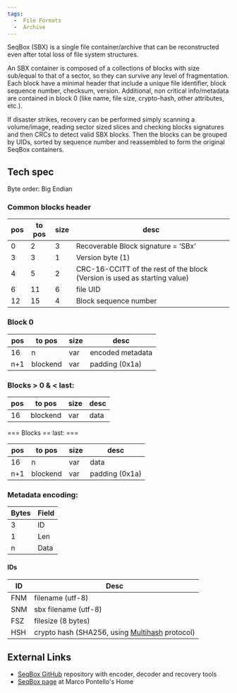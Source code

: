 ```yaml
---
tags:
  -  File Formats
  -  Archive
---
```

SeqBox (SBX) is a single file container/archive that can be
reconstructed even after total loss of file system structures.

An SBX container is composed of a collections of blocks with size
sub/equal to that of a sector, so they can survive any level of
fragmentation. Each block have a minimal header that include a unique
file identifier, block sequence number, checksum, version. Additional,
non critical info/metadata are contained in block 0 (like name, file
size, crypto-hash, other attributes, etc.).

If disaster strikes, recovery can be performed simply scanning a
volume/image, reading sector sized slices and checking blocks signatures
and then CRCs to detect valid SBX blocks. Then the blocks can be grouped
by UIDs, sorted by sequence number and reassembled to form the original
SeqBox containers.

## Tech spec

Byte order: Big Endian

### Common blocks header

| pos | to pos | size | desc                                                                      |
|-----|--------|------|---------------------------------------------------------------------------|
| 0   | 2      | 3    | Recoverable Block signature = ‘SBx’                                       |
| 3   | 3      | 1    | Version byte (1)                                                          |
| 4   | 5      | 2    | CRC-16-CCITT of the rest of the block (Version is used as starting value) |
| 6   | 11     | 6    | file UID                                                                  |
| 12  | 15     | 4    | Block sequence number                                                     |

### Block 0

| pos | to pos   | size | desc             |
|-----|----------|------|------------------|
| 16  | n        | var  | encoded metadata |
| n+1 | blockend | var  | padding (0x1a)   |

### Blocks \> 0 & \< last:

| pos | to pos   | size | desc |
|-----|----------|------|------|
| 16  | blockend | var  | data |

=== Blocks == last: ===

| pos | to pos   | size | desc           |
|-----|----------|------|----------------|
| 16  | n        | var  | data           |
| n+1 | blockend | var  | padding (0x1a) |

### Metadata encoding:

| Bytes | Field |
|-------|-------|
| 3     | ID    |
| 1     | Len   |
| n     | Data  |

#### IDs

| ID  | Desc                                                                     |
|-----|--------------------------------------------------------------------------|
| FNM | filename (utf-8)                                                         |
| SNM | sbx filename (utf-8)                                                     |
| FSZ | filesize (8 bytes)                                                       |
| HSH | crypto hash (SHA256, using [Multihash](https://multiformats.io/) protocol) |

## External Links

- [SeqBox GitHub](https://github.com/MarcoPon/SeqBox) repository with
  encoder, decoder and recovery tools
- [SeqBox page](https://mark0.net/soft-seqbox-e.html) at Marco Pontello's
  Home

